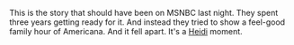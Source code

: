 This is the story that should have been on MSNBC last night. They spent three years getting ready for it. And instead they tried to show a feel-good family hour of Americana. And it fell apart. It's a <a href="https://en.wikipedia.org/wiki/Heidi_Game">Heidi</a> moment. 
